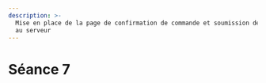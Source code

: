 ```yaml
---
description: >-
  Mise en place de la page de confirmation de commande et soumission des données
  au serveur
---
```


# Séance 7

